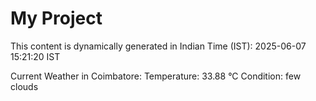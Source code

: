 # My Project

This content is dynamically generated in Indian Time (IST): 2025-06-07 15:21:20 IST


Current Weather in Coimbatore:
Temperature: 33.88 °C
Condition: few clouds
